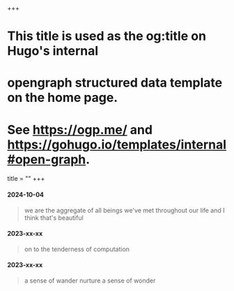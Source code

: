 +++
# This title is used as the og:title on Hugo's internal
# opengraph structured data template on the home page.
# See https://ogp.me/ and https://gohugo.io/templates/internal#open-graph.
title = ""
+++

#### 2024-10-04

> we are the aggregate of all beings we've met throughout our life and I think that's beautiful

#### 2023-xx-xx

> on to the tenderness of computation

#### 2023-xx-xx

> a sense of wander nurture a sense of wonder

